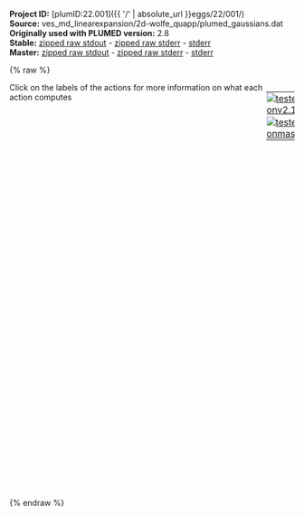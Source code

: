 **Project ID:** [plumID:22.001]({{ '/' | absolute_url }}eggs/22/001/)  
**Source:** ves_md_linearexpansion/2d-wolfe_quapp/plumed_gaussians.dat  
**Originally used with PLUMED version:** 2.8  
**Stable:** [zipped raw stdout](plumed_gaussians.dat.plumed.stdout.txt.zip) - [zipped raw stderr](plumed_gaussians.dat.plumed.stderr.txt.zip) - [stderr](plumed_gaussians.dat.plumed.stderr)  
**Master:** [zipped raw stdout](plumed_gaussians.dat.plumed_master.stdout.txt.zip) - [zipped raw stderr](plumed_gaussians.dat.plumed_master.stderr.txt.zip) - [stderr](plumed_gaussians.dat.plumed_master.stderr)  

{% raw %}
<div style="width: 100%; float:left">
<div style="width: 90%; float:left" id="value_details_data/ves_md_linearexpansion/2d-wolfe_quapp/plumed_gaussians.dat"> Click on the labels of the actions for more information on what each action computes </div>
<div style="width: 10%; float:left"><table><tr><td style="padding:1px"><a href="plumed_gaussians.dat.plumed.stderr"><img src="https://img.shields.io/badge/v2.10-passing-green.svg" alt="tested onv2.10" /></a></td></tr><tr><td style="padding:1px"><a href="plumed_gaussians.dat.plumed_master.stderr"><img src="https://img.shields.io/badge/master-passing-green.svg" alt="tested onmaster" /></a></td></tr></table></div></div>
<pre style="width=97%;">
<span style="color:blue" class="comment">#SETTINGS NREPLICAS=2</span>
<span class="plumedtooltip" style="color:green">UNITS<span class="right">This command sets the internal units for the code. <a href="https://www.plumed.org/doc-master/user-doc/html/_u_n_i_t_s.html" style="color:green">More details</a><i></i></span></span> <span class="plumedtooltip">NATURAL<span class="right"> use natural units<i></i></span></span>
<span style="display:none;" id="data/ves_md_linearexpansion/2d-wolfe_quapp/plumed_gaussians.dat">The UNITS action with label <b></b> calculates something</span><b name="data/ves_md_linearexpansion/2d-wolfe_quapp/plumed_gaussians.datp" onclick='showPath("data/ves_md_linearexpansion/2d-wolfe_quapp/plumed_gaussians.dat","data/ves_md_linearexpansion/2d-wolfe_quapp/plumed_gaussians.datp","data/ves_md_linearexpansion/2d-wolfe_quapp/plumed_gaussians.datp","black")'>p</b><span style="display:none;" id="data/ves_md_linearexpansion/2d-wolfe_quapp/plumed_gaussians.datp">The POSITION action with label <b>p</b> calculates the following quantities:<table  align="center" frame="void" width="95%" cellpadding="5%"><tr><td width="5%"><b> Quantity </b>  </td><td width="5%"><b> Type </b>  </td><td><b> Description </b> </td></tr><tr><td width="5%">p.x</td><td width="5%"><font color="black">scalar</font></td><td>the x-component of the atom position</td></tr><tr><td width="5%">p.y</td><td width="5%"><font color="black">scalar</font></td><td>the y-component of the atom position</td></tr><tr><td width="5%">p.z</td><td width="5%"><font color="black">scalar</font></td><td>the z-component of the atom position</td></tr></table></span>: <span class="plumedtooltip" style="color:green">POSITION<span class="right">Calculate the components of the position of an atom. <a href="https://www.plumed.org/doc-master/user-doc/html/_p_o_s_i_t_i_o_n.html" style="color:green">More details</a><i></i></span></span> <span class="plumedtooltip">ATOM<span class="right">the atom number<i></i></span></span>=1
<b name="data/ves_md_linearexpansion/2d-wolfe_quapp/plumed_gaussians.datene" onclick='showPath("data/ves_md_linearexpansion/2d-wolfe_quapp/plumed_gaussians.dat","data/ves_md_linearexpansion/2d-wolfe_quapp/plumed_gaussians.datene","data/ves_md_linearexpansion/2d-wolfe_quapp/plumed_gaussians.datene","black")'>ene</b><span style="display:none;" id="data/ves_md_linearexpansion/2d-wolfe_quapp/plumed_gaussians.datene">The ENERGY action with label <b>ene</b> calculates the following quantities:<table  align="center" frame="void" width="95%" cellpadding="5%"><tr><td width="5%"><b> Quantity </b>  </td><td width="5%"><b> Type </b>  </td><td><b> Description </b> </td></tr><tr><td width="5%">ene</td><td width="5%"><font color="black">scalar</font></td><td>the internal energy</td></tr></table></span>: <span class="plumedtooltip" style="color:green">ENERGY<span class="right">Calculate the total potential energy of the simulation box. <a href="https://www.plumed.org/doc-master/user-doc/html/_e_n_e_r_g_y.html" style="color:green">More details</a><i></i></span></span>
<br/><b name="data/ves_md_linearexpansion/2d-wolfe_quapp/plumed_gaussians.dattd_uni" onclick='showPath("data/ves_md_linearexpansion/2d-wolfe_quapp/plumed_gaussians.dat","data/ves_md_linearexpansion/2d-wolfe_quapp/plumed_gaussians.dattd_uni","data/ves_md_linearexpansion/2d-wolfe_quapp/plumed_gaussians.dattd_uni","brown")'>td_uni</b>: <span class="plumedtooltip" style="color:green">TD_UNIFORM<span class="right">Uniform target distribution (static). <a href="https://www.plumed.org/doc-master/user-doc/html/_t_d__u_n_i_f_o_r_m.html" style="color:green">More details</a><i></i></span></span>
<br/><span style="display:none;" id="data/ves_md_linearexpansion/2d-wolfe_quapp/plumed_gaussians.dattd_uni">The TD_UNIFORM action with label <b>td_uni</b> calculates something</span><span class="plumedtooltip" style="color:green">BF_GAUSSIANS<span class="right">Gaussian basis functions. <a href="https://www.plumed.org/doc-master/user-doc/html/_b_f__g_a_u_s_s_i_a_n_s.html" style="color:green">More details</a><i></i></span></span> ...
  <span class="plumedtooltip">ORDER<span class="right">The order of the basis function expansion<i></i></span></span>=18
  <span class="plumedtooltip">MINIMUM<span class="right">The minimum of the interval on which the basis functions are defined<i></i></span></span>=-3
  <span class="plumedtooltip">MAXIMUM<span class="right">The maximum of the interval on which the basis functions are defined<i></i></span></span>=+3
  <span class="plumedtooltip">WIDTH<span class="right">The width (i<i></i></span></span>=0.25
  <span class="plumedtooltip">LABEL<span class="right">a label for the action so that its output can be referenced in the input to other actions<i></i></span></span>=<b name="data/ves_md_linearexpansion/2d-wolfe_quapp/plumed_gaussians.datbf1" onclick='showPath("data/ves_md_linearexpansion/2d-wolfe_quapp/plumed_gaussians.dat","data/ves_md_linearexpansion/2d-wolfe_quapp/plumed_gaussians.datbf1","data/ves_md_linearexpansion/2d-wolfe_quapp/plumed_gaussians.datbf1","brown")'>bf1</b>
... BF_GAUSSIANS
<br/><span style="display:none;" id="data/ves_md_linearexpansion/2d-wolfe_quapp/plumed_gaussians.datbf1">The BF_GAUSSIANS action with label <b>bf1</b> calculates something</span><span class="plumedtooltip" style="color:green">BF_GAUSSIANS<span class="right">Gaussian basis functions. <a href="https://www.plumed.org/doc-master/user-doc/html/_b_f__g_a_u_s_s_i_a_n_s.html" style="color:green">More details</a><i></i></span></span> ...
  <span class="plumedtooltip">ORDER<span class="right">The order of the basis function expansion<i></i></span></span>=18
  <span class="plumedtooltip">MINIMUM<span class="right">The minimum of the interval on which the basis functions are defined<i></i></span></span>=-3
  <span class="plumedtooltip">MAXIMUM<span class="right">The maximum of the interval on which the basis functions are defined<i></i></span></span>=+3
  <span class="plumedtooltip">WIDTH<span class="right">The width (i<i></i></span></span>=0.25
  <span class="plumedtooltip">LABEL<span class="right">a label for the action so that its output can be referenced in the input to other actions<i></i></span></span>=<b name="data/ves_md_linearexpansion/2d-wolfe_quapp/plumed_gaussians.datbf2" onclick='showPath("data/ves_md_linearexpansion/2d-wolfe_quapp/plumed_gaussians.dat","data/ves_md_linearexpansion/2d-wolfe_quapp/plumed_gaussians.datbf2","data/ves_md_linearexpansion/2d-wolfe_quapp/plumed_gaussians.datbf2","brown")'>bf2</b>
... BF_GAUSSIANS
<br/><span style="display:none;" id="data/ves_md_linearexpansion/2d-wolfe_quapp/plumed_gaussians.datbf2">The BF_GAUSSIANS action with label <b>bf2</b> calculates something</span><span class="plumedtooltip" style="color:green">VES_LINEAR_EXPANSION<span class="right">Linear basis set expansion bias. <a href="https://www.plumed.org/doc-master/user-doc/html/_v_e_s__l_i_n_e_a_r__e_x_p_a_n_s_i_o_n.html" style="color:green">More details</a><i></i></span></span> ...
 <span class="plumedtooltip">ARG<span class="right">the labels of the scalars on which the bias will act<i></i></span></span>=<b name="data/ves_md_linearexpansion/2d-wolfe_quapp/plumed_gaussians.datp">p.x</b>,<b name="data/ves_md_linearexpansion/2d-wolfe_quapp/plumed_gaussians.datp">p.y</b>
 <span class="plumedtooltip">BASIS_FUNCTIONS<span class="right">the label of the one dimensional basis functions that should be used<i></i></span></span>=<b name="data/ves_md_linearexpansion/2d-wolfe_quapp/plumed_gaussians.datbf1">bf1</b>,<b name="data/ves_md_linearexpansion/2d-wolfe_quapp/plumed_gaussians.datbf2">bf2</b>
 <span class="plumedtooltip">LABEL<span class="right">a label for the action so that its output can be referenced in the input to other actions<i></i></span></span>=<b name="data/ves_md_linearexpansion/2d-wolfe_quapp/plumed_gaussians.datb1" onclick='showPath("data/ves_md_linearexpansion/2d-wolfe_quapp/plumed_gaussians.dat","data/ves_md_linearexpansion/2d-wolfe_quapp/plumed_gaussians.datb1","data/ves_md_linearexpansion/2d-wolfe_quapp/plumed_gaussians.datb1","black")'>b1</b><span style="display:none;" id="data/ves_md_linearexpansion/2d-wolfe_quapp/plumed_gaussians.datb1">The VES_LINEAR_EXPANSION action with label <b>b1</b> calculates the following quantities:<table  align="center" frame="void" width="95%" cellpadding="5%"><tr><td width="5%"><b> Quantity </b>  </td><td width="5%"><b> Type </b>  </td><td><b> Description </b> </td></tr><tr><td width="5%">b1.bias</td><td width="5%"><font color="black">scalar</font></td><td>the instantaneous value of the bias potential</td></tr><tr><td width="5%">b1.force2</td><td width="5%"><font color="black">scalar</font></td><td>the instantaneous value of the squared force due to this bias potential.</td></tr></table></span>
 <span class="plumedtooltip">TEMP<span class="right">the system temperature - this is needed if the MD code does not pass the temperature to PLUMED<i></i></span></span>=1
 <span class="plumedtooltip">GRID_BINS<span class="right">the number of bins used for the grid<i></i></span></span>=300,300
 <span class="plumedtooltip">OPTIMIZATION_THRESHOLD<span class="right">Threshold value to turn off optimization of localized basis functions<i></i></span></span>=0.000001
 <span class="plumedtooltip">TARGET_DISTRIBUTION<span class="right">the label of the target distribution to be used<i></i></span></span>=<b name="data/ves_md_linearexpansion/2d-wolfe_quapp/plumed_gaussians.dattd_uni">td_uni</b>
... VES_LINEAR_EXPANSION
<br/><span id="data/ves_md_linearexpansion/2d-wolfe_quapp/plumed_gaussians.datdefo1_short"><span class="plumedtooltip" style="color:green">OPT_AVERAGED_SGD<span class="right">Averaged stochastic gradient decent with fixed step size. This action has <a class="toggler" href='javascript:;' onclick='toggleDisplay("data/ves_md_linearexpansion/2d-wolfe_quapp/plumed_gaussians.datdefo1");'>hidden defaults</a>. <a href="https://www.plumed.org/doc-master/user-doc/html/_o_p_t__a_v_e_r_a_g_e_d__s_g_d.html">More details</a><i></i></span></span> ...
  <span class="plumedtooltip">BIAS<span class="right">the label of the VES bias to be optimized<i></i></span></span>=<b name="data/ves_md_linearexpansion/2d-wolfe_quapp/plumed_gaussians.datb1">b1</b>
  <span class="plumedtooltip">STRIDE<span class="right">the frequency of updating the coefficients given in the number of MD steps<i></i></span></span>=500
  <span class="plumedtooltip">LABEL<span class="right">a label for the action so that its output can be referenced in the input to other actions<i></i></span></span>=<b name="data/ves_md_linearexpansion/2d-wolfe_quapp/plumed_gaussians.dato1" onclick='showPath("data/ves_md_linearexpansion/2d-wolfe_quapp/plumed_gaussians.dat","data/ves_md_linearexpansion/2d-wolfe_quapp/plumed_gaussians.dato1","data/ves_md_linearexpansion/2d-wolfe_quapp/plumed_gaussians.dato1","brown")'>o1</b>
  <span class="plumedtooltip">STEPSIZE<span class="right">the step size used for the optimization<i></i></span></span>=0.5
  <span class="plumedtooltip">FES_OUTPUT<span class="right">how often the FES(s) should be written out to file<i></i></span></span>=100
  <span class="plumedtooltip">BIAS_OUTPUT<span class="right">how often the bias(es) should be written out to file<i></i></span></span>=500
  <span class="plumedtooltip">COEFFS_OUTPUT<span class="right"> how often the coefficients should be written to file<i></i></span></span>=10
... OPT_AVERAGED_SGD
</span><span id="data/ves_md_linearexpansion/2d-wolfe_quapp/plumed_gaussians.datdefo1_long" style="display:none;"><span style="display:none;" id="data/ves_md_linearexpansion/2d-wolfe_quapp/plumed_gaussians.dato1">The OPT_AVERAGED_SGD action with label <b>o1</b> calculates the following quantities:<table  align="center" frame="void" width="95%" cellpadding="5%"><tr><td width="5%"><b> Quantity </b>  </td><td><b> Description </b> </td></tr><tr><td width="5%">o1.value</td><td>a scalar</td></tr></table></span><span class="plumedtooltip" style="color:green">OPT_AVERAGED_SGD<span class="right">Averaged stochastic gradient decent with fixed step size. This action uses the <a class="toggler" href='javascript:;' onclick='toggleDisplay("data/ves_md_linearexpansion/2d-wolfe_quapp/plumed_gaussians.datdefo1");'>defaults shown here</a>. <a href="https://www.plumed.org/doc-master/user-doc/html/_o_p_t__a_v_e_r_a_g_e_d__s_g_d.html">More details</a><i></i></span></span> ...
  <span class="plumedtooltip">BIAS<span class="right">the label of the VES bias to be optimized<i></i></span></span>=<b name="data/ves_md_linearexpansion/2d-wolfe_quapp/plumed_gaussians.datb1">b1</b>
  <span class="plumedtooltip">STRIDE<span class="right">the frequency of updating the coefficients given in the number of MD steps<i></i></span></span>=500
  <span class="plumedtooltip">LABEL<span class="right">a label for the action so that its output can be referenced in the input to other actions<i></i></span></span>=<b name="data/ves_md_linearexpansion/2d-wolfe_quapp/plumed_gaussians.dato1" onclick='showPath("data/ves_md_linearexpansion/2d-wolfe_quapp/plumed_gaussians.dat","data/ves_md_linearexpansion/2d-wolfe_quapp/plumed_gaussians.dato1","data/ves_md_linearexpansion/2d-wolfe_quapp/plumed_gaussians.dato1","brown")'>o1</b>
  <span class="plumedtooltip">STEPSIZE<span class="right">the step size used for the optimization<i></i></span></span>=0.5
  <span class="plumedtooltip">FES_OUTPUT<span class="right">how often the FES(s) should be written out to file<i></i></span></span>=100
  <span class="plumedtooltip">BIAS_OUTPUT<span class="right">how often the bias(es) should be written out to file<i></i></span></span>=500
  <span class="plumedtooltip">COEFFS_OUTPUT<span class="right"> how often the coefficients should be written to file<i></i></span></span>=10
 <span class="plumedtooltip">COEFFS_FILE<span class="right"> the name of output file for the coefficients<i></i></span></span>=coeffs.data
... OPT_AVERAGED_SGD
</span><br/><br/><span class="plumedtooltip" style="color:green">PRINT<span class="right">Print quantities to a file. <a href="https://www.plumed.org/doc-master/user-doc/html/_p_r_i_n_t.html" style="color:green">More details</a><i></i></span></span> <span class="plumedtooltip">ARG<span class="right">the labels of the values that you would like to print to the file<i></i></span></span>=* <span class="plumedtooltip">FILE<span class="right">the name of the file on which to output these quantities<i></i></span></span>=colvar.data <span class="plumedtooltip">FMT<span class="right">the format that should be used to output real numbers<i></i></span></span>=%8.4f
</pre>
{% endraw %}
